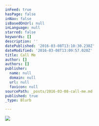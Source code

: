 ```yaml
---
inFeed: true
hasPage: false
inNav: false
isBasedOnUrl: null
inLanguage: null
starred: false
keywords: []
description: ''
datePublished: '2016-03-08T13:10:30.238Z'
dateModified: '2016-03-08T13:09:57.020Z'
title: Call Me
author: []
authors: []
publisher:
  name: null
  domain: null
  url: null
  favicon: null
sourcePath: _posts/2016-03-08-call-me.md
published: true
_type: Blurb

---
```

![](https://the-grid-user-content.s3-us-west-2.amazonaws.com/4e67b870-e872-4012-b3b5-cc9952f01c1d.jpg)